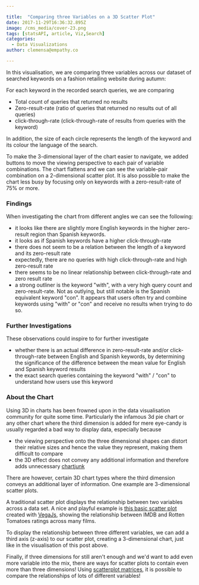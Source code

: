 ```yaml
---

title:  "Comparing three Variables on a 3D Scatter Plot"
date: 2017-11-29T16:36:32.895Z
image: /cms_media/cover-23.png
tags: [statsAPI, article, Viz,Search]
categories:
  - Data Visualizations
author: clemensa@empathy.co

---
```

<iyd-iframe src="https://www.imagineyourdata.com/datavis/scatter-3D/" desktop-height="765px" tablet-height="" mobile-height="" framebimg-order="1"></iyd-iframe>

In this visualisation, we are comparing three variables across our dataset of searched keywords on a fashion retailing website during autumn:

For each keyword in the recorded search queries, we are comparing
- Total count of queries that returned no results
- Zero-result-rate (ratio of queries that returned no results out of all queries)
- click-through-rate (click-through-rate of results from queries with the keyword)

In addition, the size of each circle represents the length of the keyword and its colour the language of the search.

To make the 3-dimensional layer of the chart easier to navigate, we added buttons to move the viewing perspective to each pair of variable combinations. The chart flattens and we can see the variable-pair combination on a 2-dimensional scatter plot. It is also possible to make the chart less busy by focusing only on keywords with a zero-result-rate of 75% or more.

### Findings

When investigating the chart from different angles we can see the following:
- it looks like there are slightly more English keywords in the higher zero-result region than Spanish keywords.
- it looks as if Spanish keywords have a higher click-through-rate
- there does not seem to be a relation between the length of a keyword and its zero-result rate
- expectedly, there are no queries with high click-through-rate and high zero-result rate
- there seems to be no linear relationship between click-through-rate and zero result rate
- a strong outliner is the keyword "with", with a very high query count and zero-result-rate. Not as outlying, but still notable is the Spanish equivalent keyword "con". It appears that users often try and combine keywords using "with" or "con" and receive no results when trying to do so.

### Further Investigations

These observations could inspire to for further investigate
- whether there is an actual difference in zero-result-rate and/or click-through-rate between English and Spanish keywords, by determining the significance of the difference between the mean value for English and Spanish keyword results
- the exact search queries containing the keyword "with" / "con" to understand how users use this keyword

### About the Chart

Using 3D in charts has been frowned upon in the data visualisation community for quite some time. Particularly the infamous 3d pie chart or any other chart where the third dimension is added for mere eye-candy is usually regarded a bad way to display data, especially because

 - the viewing perspective onto the three dimensional shapes can distort their relative sizes and hence the value they represent, making them difficult to compare
 - the 3D effect does not convey any additional information and therefore adds unnecessary <a href="https://en.wikipedia.org/wiki/Chartjunk" target="_blank">chartjunk</a>
 

There are however, certain 3D chart types where the third dimension conveys an additional layer of information. One example are 3-dimensional scatter plots.

A traditional scatter plot displays the relationship between two variables across a data set. A nice and playful example is <a href="https://vega.github.io/editor/#/" target="_blank">this basic scatter plot</a> created with  <a href="https://vega.github.io/vega/" target="_blank">VegaJs</a>, showing the relationship between IMDB and Rotten Tomatoes ratings across many films.

To display the relationship between three different variables, we can add a third axis (z-axis) to our scatter plot, creating a 3-dimensional chart, just like in the visualisation of this post above.

Finally, if three dimensions for still aren't enough and we'd want to add even more variable into the mix, there are ways for scatter plots to contain even more than three dimensions! Using <a href="https://en.wikipedia.org/wiki/Scatter_plot#Scatterplot_matrices" target="_blank">scatterplot matrices</a>, it is possible to compare the relationships of lots of different variables!

